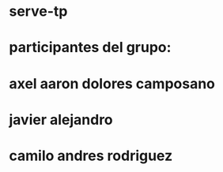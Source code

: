 # serve-tp
# participantes del grupo:
#  axel aaron dolores camposano
#  javier alejandro
#  camilo andres rodriguez
